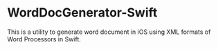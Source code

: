 # WordDocGenerator-Swift
This is a utility to generate word document in iOS using XML formats of Word Processors in Swift.
